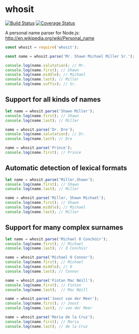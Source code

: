 # whosit

[![Build Status](https://github.com/mediocre/whosit/actions/workflows/test.yml/badge.svg?branch=main)](https://github.com/mediocre/whosit/actions?query=workflow%3Abuild+branch%3Amain)
[![Coverage Status](https://coveralls.io/repos/github/mediocre/whosit/badge.svg?branch=main)](https://coveralls.io/github/mediocre/whosit?branch=main)

A personal name parser for Node.js: http://en.wikipedia.org/wiki/Personal_name

```js
const whosit = require('whosit');

const name = whosit.parse('Mr. Shawn Michael Miller Sr.');

console.log(name.salutation); // Mr.
console.log(name.first); // Shawn
console.log(name.middle); // Michael
console.log(name.last); // Miller
console.log(name.suffix); // Sr.
```

## Support for all kinds of names

```js
let name = whosit.parse('Shawn Miller');
console.log(name.first); // Shawn
console.log(name.last); // Miller

name = whosit.parse('Dr. Dre');
console.log(name.salutation); // Dr.
console.log(name.last); // Dre

name = whosit.parse('Prince');
console.log(name.first); // Prince
```

## Automatic detection of lexical formats

```js
let name = whosit.parse('Miller,Shawn');
console.log(name.first); // Shawn
console.log(name.last); // Miller

name = whosit.parse('Miller, Shawn Michael');
console.log(name.first); // Shawn
console.log(name.middle); // Michael
console.log(name.last); // Miller
```

## Support for many complex surnames
```js
let name = whosit.parse('Michael Ó Conchúir');
console.log(name.first); // Michael
console.log(name.last); // Ó Conchúir

name = whosit.parse('Michael O Connor');
console.log(name.first); // Michael
console.log(name.middle); // O
console.log(name.last); // Connor

name = whosit.parse('Fintan Mac Néill');
console.log(name.first); // Fintan
console.log(name.last);  // Mac Néill

name = whosit.parse('Joost van der Meer');
console.log(name.first); // Joost
console.log(name.last); // van der Meer

name = whosit.parse('Maria de la Cruz');
console.log(name.first); // Maria
console.log(name.last); // de la Cruz
```
